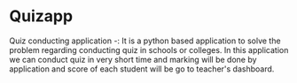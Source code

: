 # Quizapp
Quiz conducting application -: It is a python based application to solve the problem regarding conducting quiz in schools or colleges. In this application we can conduct quiz in very short time and marking will be done by application and score of each student will be go to teacher's dashboard.

